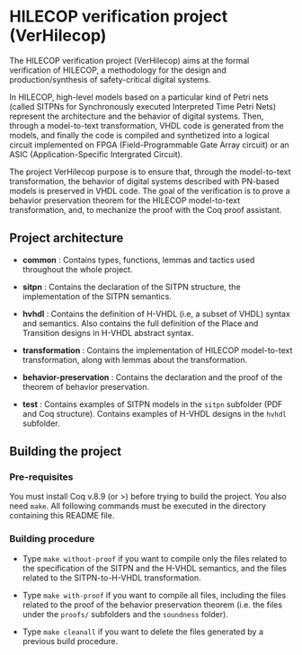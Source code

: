 # HILECOP verification project (VerHilecop)

The HILECOP verification project (VerHilecop) aims at the formal
verification of HILECOP, a methodology for the design and
production/synthesis of safety-critical digital systems.

In HILECOP, high-level models based on a particular kind of Petri nets
(called SITPNs for Synchronously executed Interpreted Time Petri Nets)
represent the architecture and the behavior of digital systems. Then,
through a model-to-text transformation, VHDL code is generated from
the models, and finally the code is compiled and synthetized into a
logical circuit implemented on FPGA (Field-Programmable Gate Array
circuit) or an ASIC (Application-Specific Intergrated Circuit).

The project VerHilecop purpose is to ensure that, through the
model-to-text transformation, the behavior of digital systems
described with PN-based models is preserved in VHDL code. The goal of
the verification is to prove a behavior preservation theorem for the
HILECOP model-to-text transformation, and, to mechanize the proof with
the Coq proof assistant.

## Project architecture

- **common** : Contains types, functions, lemmas and tactics used
  	       throughout the whole project. 

- **sitpn** : Contains the declaration of the SITPN structure, the
              implementation of the SITPN semantics.
	      
- **hvhdl** : Contains the definition of H-VHDL (i.e, a subset of
  	      VHDL) syntax and semantics. Also contains the full
  	      definition of the Place and Transition designs in H-VHDL
  	      abstract syntax.

- **transformation** : Contains the implementation of HILECOP
    		       model-to-text transformation, along with lemmas
    		       about the transformation.

- **behavior-preservation** : Contains the declaration and the proof
  			      of the theorem of behavior preservation.

- **test** : Contains examples of SITPN models in the `sitpn`
  	     subfolder (PDF and Coq structure). Contains examples of
  	     H-VHDL designs in the `hvhdl` subfolder.

## Building the project

### Pre-requisites

You must install Coq v.8.9 (or >) before trying to build the project.
You also need `make`. 
All following commands must be executed in the directory containing 
this README file.

### Building procedure

- Type `make without-proof` if you want to compile only the files
  related to the specification of the SITPN and the H-VHDL semantics,
  and the files related to the SITPN-to-H-VHDL transformation.

- Type `make with-proof` if you want to compile all files, including
  the files related to the proof of the behavior preservation theorem
  (i.e. the files under the `proofs/` subfolders and the `soundness`
  folder).

- Type `make cleanall` if you want to delete the files generated by a
  previous build procedure.

